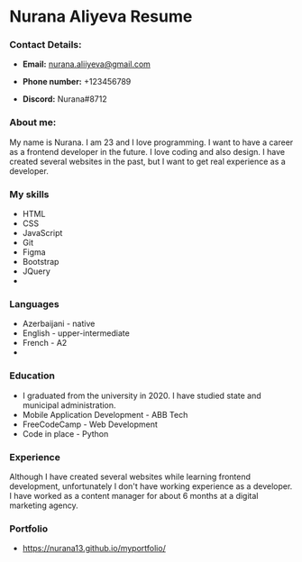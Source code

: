 # Nurana Aliyeva Resume

### **Contact Details:**

- **Email:** <nurana.aliiyeva@gmail.com>

- **Phone number:** +123456789

- **Discord:** Nurana#8712

### About me:

My name is Nurana. I am 23 and I love programming. I want to have a career as a frontend developer in the future. I love coding and also design. I have created several websites in the past, but I want to get real experience as a developer.

### My skills

- HTML
- CSS
- JavaScript
- Git
- Figma
- Bootstrap
- JQuery
- 

### Languages

- Azerbaijani - native
- English - upper-intermediate
- French - A2
- 

### Education

- I graduated from the university in 2020. I have studied state and municipal administration.
- Mobile Application Development - ABB Tech
- FreeCodeCamp - Web Development
- Code in place - Python

### Experience

Although I have created several websites while learning frontend development, unfortunately I don't have working experience as a developer. I have worked as a content manager for about 6 months at a digital marketing agency.

### Portfolio
- <https://nurana13.github.io/myportfolio/>
